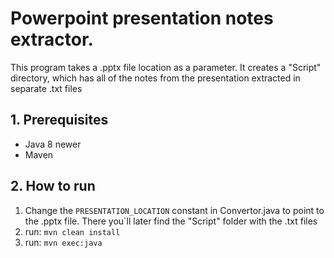 # Powerpoint presentation notes extractor.
  This program takes a .pptx file location as a parameter. It creates a "Script" directory, which has all of the notes from the presentation extracted in separate .txt files
## 1. Prerequisites
  - Java 8 newer
  - Maven

## 2. How to run
  1. Change the `PRESENTATION_LOCATION` constant in Convertor.java to point to the .pptx file. There you`ll later find the "Script" folder with the .txt files 
  2. run: `mvn clean install`
  3. run: `mvn exec:java`
